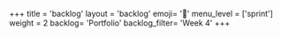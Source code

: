 +++
title = 'backlog'
layout = 'backlog'
emoji= '📝'
menu_level = ['sprint']
weight = 2
backlog= 'Portfolio'
backlog_filter= 'Week 4'
+++
